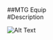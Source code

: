 ##MTG Equip
<br>
#Description
<br>

![Alt Text](https://media.giphy.com/media/FIubwBmljZpjJrgDfg/giphy.gif)
